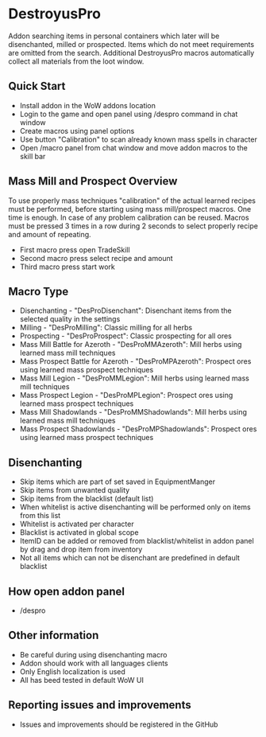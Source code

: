 # DestroyusPro

Addon searching items in personal containers which later will be disenchanted, milled or prospected. Items which do not meet requirements are omitted from the search. Additional DestroyusPro macros automatically collect all materials from the loot window.

## Quick Start

- Install addon in the WoW addons location
- Login to the game and open panel using /despro command in chat window
- Create macros using panel options
- Use button "Calibration" to scan already known mass spells in character
- Open /macro panel from chat window and move addon macros to the skill bar

## Mass Mill and Prospect Overview

To use properly mass techniques "calibration" of the actual learned recipes must be performed, before starting using mass mill/prospect macros. One time is enough. In case of any problem calibration can be reused. Macros must be pressed 3 times in a row during 2 seconds to select properly recipe and amount of repeating.

- First macro press open TradeSkill
- Second macro press select recipe and amount
- Third macro press start work

## Macro Type

- Disenchanting - "DesProDisenchant": Disenchant items from the selected quality in the settings
- Milling - "DesProMilling": Classic milling for all herbs
- Prospecting - "DesProProspect": Classic prospecting for all ores
- Mass Mill Battle for Azeroth - "DesProMMAzeroth": Mill herbs using learned mass mill techniques
- Mass Prospect Battle for Azeroth - "DesProMPAzeroth": Prospect ores using learned mass prospect techniques
- Mass Mill Legion - "DesProMMLegion": Mill herbs using learned mass mill techniques
- Mass Prospect Legion - "DesProMPLegion": Prospect ores using learned mass prospect techniques
- Mass Mill Shadowlands - "DesProMMShadowlands": Mill herbs using learned mass mill techniques
- Mass Prospect Shadowlands - "DesProMPShadowlands": Prospect ores using learned mass prospect techniques

## Disenchanting

- Skip items which are part of set saved in EquipmentManger
- Skip items from unwanted quality
- Skip items from the blacklist (default list)
- When whitelist is active disenchanting will be performed only on items from this list
- Whitelist is activated per character
- Blacklist is activated in global scope
- ItemID can be added or removed from blacklist/whitelist in addon panel by drag and drop item from inventory
- Not all items which can not be disenchant are predefined in default blacklist

## How open addon panel

- /despro

## Other information

- Be careful during using disenchanting macro
- Addon should work with all languages clients
- Only English localization is used
- All has beed tested in default WoW UI

## Reporting issues and improvements

- Issues and improvements should be registered in the GitHub
